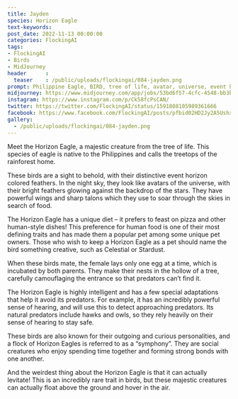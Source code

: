```yaml
---
title: Jayden
species: Horizon Eagle
text-keywords: 
post_date: 2022-11-13 00:00:00
categories: FlockingAI
tags:
- FlockingAI
- Birds
- MidJourney 
header      :
  teaser    : /public/uploads/flockingai/084-jayden.png
prompt: Philippine Eagle, BIRD, tree of life, avatar, universe, event horizon, colorful, night, unreal engine, realistic, ultra detailed, complex detailed, insane details, hyperrealism, hyperdetail, emphasis photorealistic, 32k post-production, HDR, Nikon D800 Super Telephoto, hyper realistic, cinematic composition, cinematic lighting
midjourney: https://www.midjourney.com/app/jobs/53bd6f57-4cfc-4548-bb3b-e1dbfae07f4f
instagram: https://www.instagram.com/p/Ck58fcPsCAN/
twitter: https://twitter.com/FlockingAI/status/1591808105989361666
facebook: https://www.facebook.com/FlockingAI/posts/pfbid02HD2Jy2A5UshxhayHiQQQLVkxMbWf5zKfi3tSTRdgnxbeWMYN9y8obi5Hnmfmu8L1l
gallery: 
  - /public/uploads/flockingai/084-jayden.png
---
```


Meet the Horizon Eagle, a majestic creature from the tree of life. This species of eagle is native to the Philippines and calls the treetops of the rainforest home.

These birds are a sight to behold, with their distinctive event horizon colored feathers. In the night sky, they look like avatars of the universe, with their bright feathers glowing against the backdrop of the stars. They have powerful wings and sharp talons which they use to soar through the skies in search of food.

The Horizon Eagle has a unique diet – it prefers to feast on pizza and other human-style dishes! This preference for human food is one of their most defining traits and has made them a popular pet among some unique pet owners. Those who wish to keep a Horizon Eagle as a pet should name the bird something creative, such as Celestial or Stardust.

When these birds mate, the female lays only one egg at a time, which is incubated by both parents. They make their nests in the hollow of a tree, carefully camouflaging the entrance so that predators can’t find it.

The Horizon Eagle is highly intelligent and has a few special adaptations that help it avoid its predators. For example, it has an incredibly powerful sense of hearing, and will use this to detect approaching predators. Its natural predators include hawks and owls, so they rely heavily on their sense of hearing to stay safe.

These birds are also known for their outgoing and curious personalities, and a flock of Horizon Eagles is referred to as a “symphony”. They are social creatures who enjoy spending time together and forming strong bonds with one another.

And the weirdest thing about the Horizon Eagle is that it can actually levitate! This is an incredibly rare trait in birds, but these majestic creatures can actually float above the ground and hover in the air.
